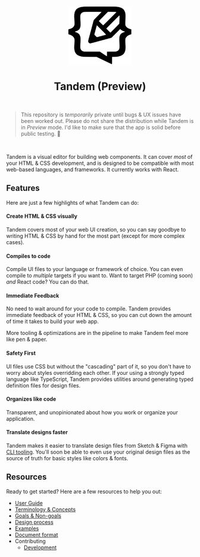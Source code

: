 <p align="center">
  <img src="assets/logo.svg" width="170px">
  <h1 align="center">Tandem (Preview)</h1>
</p>

<br />

> This repository is _temporarily_ private until bugs & UX issues have been worked out. Please do not share the distribution while Tandem is in _Preview_ mode. I'd like to make sure that the app is solid before public testing. 🙂

<br />

Tandem is a visual editor for building web components. It can cover _most_ of your HTML & CSS development, and is designed to be compatible with most web-based languages, and frameworks. It currently works with React.

## Features

Here are just a few highlights of what Tandem can do:

#### Create HTML & CSS visually

Tandem covers most of your web UI creation, so you can say goodbye to writing HTML & CSS by hand for the most part (except for more complex cases).

#### Compiles to code

Compile UI files to your language or framework of choice. You can even compile to _multiple_ targets if you want to. Want to target PHP (coming soon) _and_ React code? You can do that.

#### Immediate Feedback

No need to wait around for your code to compile. Tandem provides immediate feedback of your HTML & CSS, so you can cut down the amount of time it takes to build your web app.

More tooling & optimizations are in the pipeline to make Tandem feel more like pen & paper.

#### Safety First

UI files use CSS but without the "cascading" part of it, so you don't have to worry about styles overridding each other. If your using a strongly typed language like TypeScript, Tandem provides utilities around generating typed definition files for design files.

#### Organizes like code

Transparent, and unopinionated about how you work or organize your application.

#### Translate designs faster

Tandem makes it easier to translate design files from Sketch & Figma with [CLI tooling](./packages/paperclip-design-converter). You'll soon be able to even use your original design files as the source of truth for basic styles like colors & fonts.

## Resources

Ready to get started? Here are a few resources to help you out:

- [User Guide](./docs/user-guide)
- [Terminology & Concepts](./docs/concepts.md)
- [Goals & Non-goals](./docs/goals.md)
- [Design process](./docs/design-process.md)
- [Examples](https://github.com/tandemcode/examples)
- [Document format](./docs/document-format.md)
- Contributing
  - [Development](./docs/contributing/development.md)
